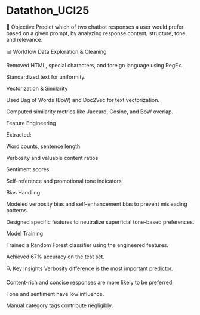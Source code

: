 # Datathon_UCI25

🏁 Objective
Predict which of two chatbot responses a user would prefer based on a given prompt, by analyzing response content, structure, tone, and relevance.

📊 Workflow
Data Exploration & Cleaning

Removed HTML, special characters, and foreign language using RegEx.

Standardized text for uniformity.

Vectorization & Similarity

Used Bag of Words (BoW) and Doc2Vec for text vectorization.

Computed similarity metrics like Jaccard, Cosine, and BoW overlap.

Feature Engineering

Extracted:

Word counts, sentence length

Verbosity and valuable content ratios

Sentiment scores

Self-reference and promotional tone indicators

Bias Handling

Modeled verbosity bias and self-enhancement bias to prevent misleading patterns.

Designed specific features to neutralize superficial tone-based preferences.

Model Training

Trained a Random Forest classifier using the engineered features.

Achieved 67% accuracy on the test set.

🔍 Key Insights
Verbosity difference is the most important predictor.

Content-rich and concise responses are more likely to be preferred.

Tone and sentiment have low influence.

Manual category tags contribute negligibly.
